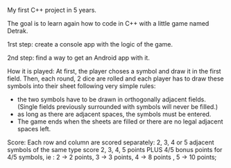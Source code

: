 My first C++ project in 5 years.

The goal is to learn again how to code in C++ with a little game named Detrak. 

1rst step: create a console app with the logic of the game.

2nd step: find a way to get an Android app with it. 

How it is played: 
At first, the player choses a symbol and draw it in the first field.
Then, each round, 2 dice are rolled and each player has to draw these symbols into their sheet following very simple rules: 
- the two symbols have to be drawn in orthogonally adjacent fields. (Single fields previously surrounded with symbols will never be filled.) 
- as long as there are adjacent spaces, the symbols must be entered.
- The game ends when the sheets are filled or there are no legal adjacent spaces left.

Score:
  Each row and column are scored separately: 2, 3, 4 or 5 adjacent symbols of the same type score 2, 3, 4, 5 points PLUS 4/5 bonus points for 4/5 symbols, ie : 2 -> 2 points, 3 -> 3 points, 4 -> 8 points , 5 -> 10 points;
